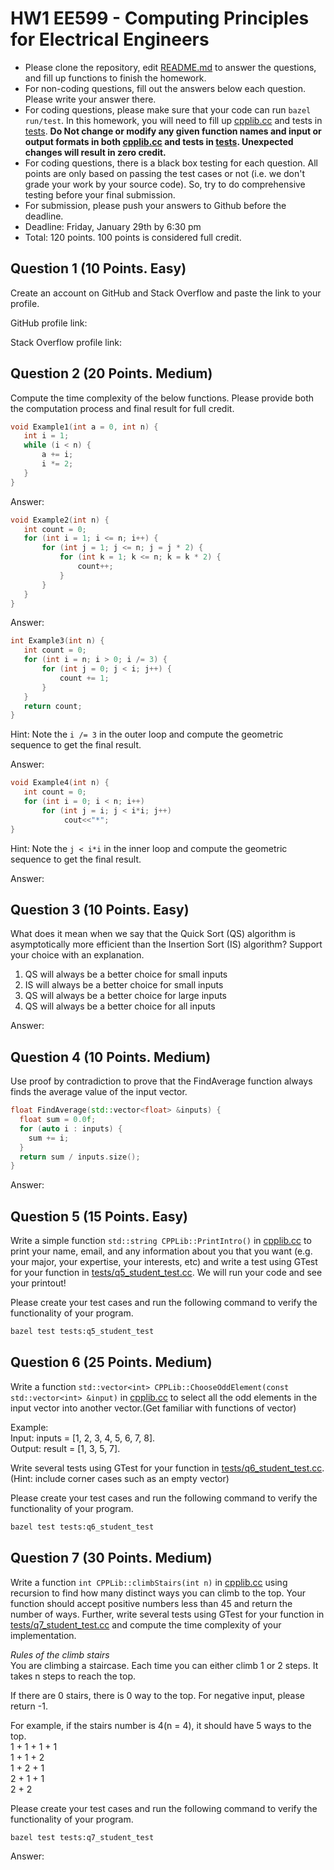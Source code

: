 
# HW1 EE599 - Computing Principles for Electrical Engineers

- Please clone the repository, edit [README.md](README.md) to answer the questions, and fill up functions to finish the homework.
- For non-coding questions, fill out the answers below each question. Please write your answer there.
- For coding questions, please make sure that your code can run ```bazel run/test```. In this homework, you will need to fill up [cpplib.cc](src/lib/cpplib.cc) and tests in [tests](tests). **Do Not change or modify any given function names and input or output formats in both [cpplib.cc](src/lib/cpplib.cc) and tests in [tests](tests). Unexpected changes will result in **zero** credit.**
- For coding questions, there is a black box testing for each question. All points are only based on passing the test cases or not (i.e. we don't grade your work by your source code). So, try to do comprehensive testing before your final submission.
- For submission, please push your answers to Github before the deadline.
- Deadline: Friday, January 29th by 6:30 pm
- Total: 120 points. 100 points is considered full credit.

## Question 1 (10 Points. Easy)

Create an account on GitHub and Stack Overflow and paste the link to your profile.

GitHub profile link:

Stack Overflow profile link:

## Question 2 (20 Points. Medium)

Compute the time complexity of the below functions. Please provide both the computation process and final result for full credit.

```cpp
void Example1(int a = 0, int n) {
   int i = 1;
   while (i < n) {
       a += i;
       i *= 2;
   }
}
```

Answer:

```cpp
void Example2(int n) {
   int count = 0;
   for (int i = 1; i <= n; i++) {
       for (int j = 1; j <= n; j = j * 2) {
           for (int k = 1; k <= n; k = k * 2) {
               count++;
           }
       }
   }
}
```

Answer:

```cpp
int Example3(int n) {
   int count = 0;
   for (int i = n; i > 0; i /= 3) {
       for (int j = 0; j < i; j++) {
           count += 1;
       }
   }
   return count;
}
```

Hint: Note the ```i /= 3``` in the outer loop and compute the geometric sequence to get the final result.

Answer:

```cpp
void Example4(int n) {
   int count = 0;
   for (int i = 0; i < n; i++)
       for (int j = i; j < i*i; j++)
            cout<<"*";
}
```

Hint: Note the ```j < i*i``` in the inner loop and compute the geometric sequence to get the final result.

Answer:

## Question 3 (10 Points. Easy)

What does it mean when we say that the Quick Sort (QS) algorithm is asymptotically more efficient than the Insertion Sort (IS) algorithm? Support your choice with an explanation.

1. QS will always be a better choice for small inputs
2. IS will always be a better choice for small inputs
3. QS will always be a better choice for large inputs
4. QS will always be a better choice for all inputs

Answer:

## Question 4 (10 Points. Medium)

Use proof by contradiction to prove that the FindAverage function always finds the average value of the input vector.

```cpp
float FindAverage(std::vector<float> &inputs) {
  float sum = 0.0f;
  for (auto i : inputs) {
    sum += i;
  }
  return sum / inputs.size();
}
```

Answer:

## Question 5 (15 Points. Easy)

Write a simple function ```std::string CPPLib::PrintIntro()``` in [cpplib.cc](src/lib/cpplib.cc) to print your name, email, and any information about you that you want (e.g. your major, your expertise, your interests, etc) and write a test using GTest for your function in [tests/q5_student_test.cc](tests/q5_student_test.cc).
We will run your code and see your printout!

Please create your test cases and run the following command to verify the functionality of your program.

```bash
bazel test tests:q5_student_test
```

## Question 6 (25 Points. Medium)

 Write a function ```std::vector<int> CPPLib::ChooseOddElement(const std::vector<int> &input)``` in [cpplib.cc](src/lib/cpplib.cc) to select all the odd elements in the input vector into another vector.(Get familiar with functions of vector)

Example:\
Input: inputs = [1, 2, 3, 4, 5, 6, 7, 8].\
Output: result = [1, 3, 5, 7].

Write several tests using GTest for your function in [tests/q6_student_test.cc](tests/q6_student_test.cc).\
(Hint: include corner cases such as an empty vector)

Please create your test cases and run the following command to verify the functionality of your program.

```bash
bazel test tests:q6_student_test
```

## Question 7 (30 Points. Medium)

Write a function ```int CPPLib::climbStairs(int n)``` in [cpplib.cc](src/lib/cpplib.cc) using recursion to find how many distinct ways you can climb to the top. Your function should accept positive numbers less than 45 and return the number of ways. Further, write several tests using GTest for your function in [tests/q7_student_test.cc](tests/q7_student_test.cc) and compute the time complexity of your implementation.

*Rules of the climb stairs*\
You are climbing a staircase. Each time you can either climb 1 or 2 steps. It takes n steps to reach the top.

If there are 0 stairs, there is 0 way to the top. For negative input, please return -1.

For example, if the stairs number is 4(n = 4), it should have 5 ways to the top.\
1 + 1 + 1 + 1\
1 + 1 + 2\
1 + 2 + 1\
2 + 1 + 1\
2 + 2

Please create your test cases and run the following command to verify the functionality of your program.

```bash
bazel test tests:q7_student_test
```

Answer:
